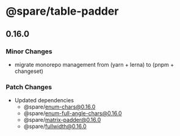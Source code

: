 # @spare/table-padder

## 0.16.0

### Minor Changes

- migrate monorepo management from (yarn + lerna) to (pnpm + changeset)

### Patch Changes

- Updated dependencies
  - @spare/enum-chars@0.16.0
  - @spare/enum-full-angle-chars@0.16.0
  - @spare/matrix-padder@0.16.0
  - @spare/fullwidth@0.16.0
